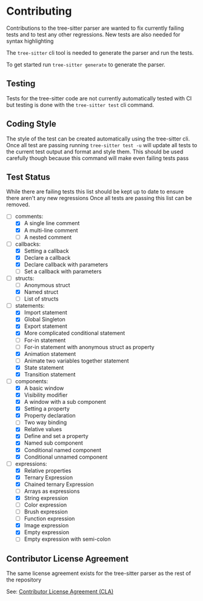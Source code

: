 <!-- Copyright © SixtyFPS GmbH <info@slint.dev> ; SPDX-License-Identifier: GPL-3.0-only OR LicenseRef-Slint-Royalty-free OR LicenseRef-Slint-commercial -->

# Contributing

Contributions to the tree-sitter parser are wanted to fix currently failing tests and to test any other regressions.
New tests are also needed for syntax highlighting

The `tree-sitter` cli tool is needed to generate the parser and run the tests.

To get started run `tree-sitter generate` to generate the parser.

## Testing

Tests for the tree-sitter code are not currently automatically tested with CI but testing is done with the `tree-sitter test` cli command.

## Coding Style

The style of the test can be created automatically using the tree-sitter cli.
Once all test are passing running `tree-sitter test -u` will update all tests to the current test output and format and style them.
This should be used carefully though because this command will make even failing tests pass

## Test Status

While there are failing tests this list should be kept up to date to ensure there aren't any new regressions
Once all tests are passing this list can be removed.

- [ ] comments:
  - [x] A single line comment
  - [x] A multi-line comment
  - [ ] A nested comment
- [ ] callbacks:
  - [x] Setting a callback
  - [x] Declare a callback
  - [x] Declare callback with parameters
  - [ ] Set a callback with parameters
- [ ] structs:
  - [ ] Anonymous struct
  - [x] Named struct
  - [ ] List of structs
- [ ] statements:
  - [x] Import statement
  - [x] Global Singleton
  - [x] Export statement
  - [x] More complicated conditional statement
  - [ ] For-in statement
  - [ ] For-in statement with anonymous struct as property
  - [x] Animation statement
  - [ ] Animate two variables together statement
  - [x] State statement
  - [x] Transition statement
- [ ] components:
  - [x] A basic window
  - [x] Visibility modifier
  - [x] A window with a sub component
  - [x] Setting a property
  - [x] Property declaration
  - [ ] Two way binding
  - [x] Relative values
  - [x] Define and set a property
  - [x] Named sub component
  - [x] Conditional named component
  - [x] Conditional unnamed component
- [ ] expressions:
  - [x] Relative properties
  - [x] Ternary Expression
  - [x] Chained ternary Expression
  - [ ] Arrays as expressions
  - [x] String expression
  - [ ] Color expression
  - [ ] Brush expression
  - [ ] Function expression
  - [x] Image expression
  - [x] Empty expression
  - [ ] Empty expression with semi-colon

## Contributor License Agreement

The same license agreement exists for the tree-sitter parser as the rest of the repository

See: [Contributor License Agreement (CLA)](https://cla-assistant.io/slint-ui/slint)
